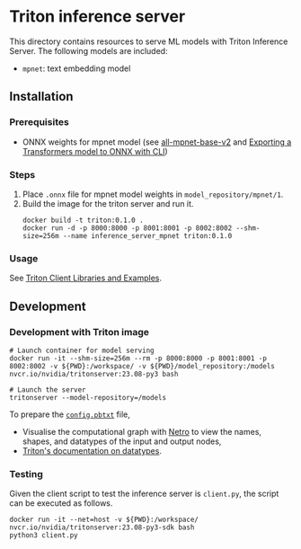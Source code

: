# Triton inference server

This directory contains resources to serve ML models with Triton Inference Server. The following models are included:

- `mpnet`: text embedding model

## Installation

### Prerequisites

- ONNX weights for mpnet model (see [all-mpnet-base-v2](https://huggingface.co/sentence-transformers/all-mpnet-base-v2) and [Exporting a Transformers model to ONNX with CLI](https://huggingface.co/docs/transformers/en/serialization#exporting-a--transformers-model-to-onnx-with-cli))

### Steps

1. Place `.onnx` file for mpnet model weights in `model_repository/mpnet/1`.
2. Build the image for the triton server and run it.
   ```
   docker build -t triton:0.1.0 .
   docker run -d -p 8000:8000 -p 8001:8001 -p 8002:8002 --shm-size=256m --name inference_server_mpnet triton:0.1.0
   ```

### Usage

See [Triton Client Libraries and Examples](https://github.com/triton-inference-server/client).

## Development

### Development with Triton image

```
# Launch container for model serving
docker run -it --shm-size=256m --rm -p 8000:8000 -p 8001:8001 -p 8002:8002 -v ${PWD}:/workspace/ -v ${PWD}/model_repository:/models nvcr.io/nvidia/tritonserver:23.08-py3 bash

# Launch the server
tritonserver --model-repository=/models
```

To prepare the [`config.pbtxt`](https://docs.nvidia.com/deeplearning/triton-inference-server/user-guide/docs/user_guide/model_configuration.html) file,
- Visualise the computational graph with [Netro](https://netron.app/) to view the names, shapes, and datatypes of the input and output nodes,
- [Triton's documentation on datatypes](https://docs.nvidia.com/deeplearning/triton-inference-server/user-guide/docs/user_guide/model_configuration.html#datatypes).

### Testing

Given the client script to test the inference server is `client.py`, the script can be executed as follows.

```
docker run -it --net=host -v ${PWD}:/workspace/ nvcr.io/nvidia/tritonserver:23.08-py3-sdk bash
python3 client.py
```
